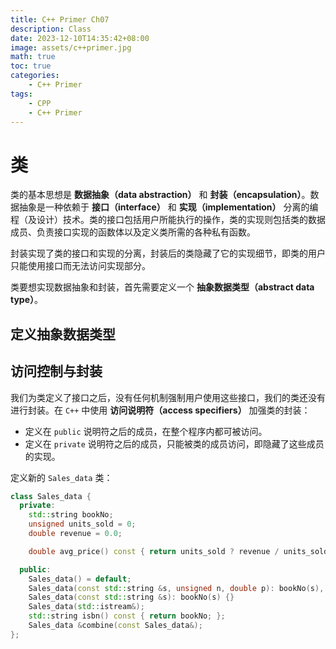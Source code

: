 ```yaml
---
title: C++ Primer Ch07
description: Class
date: 2023-12-10T14:35:42+08:00
image: assets/c++primer.jpg
math: true
toc: true
categories:
    - C++ Primer
tags:
    - CPP
    - C++ Primer
---
```


# 类

类的基本思想是 **数据抽象（data abstraction）** 和 **封装（encapsulation）**。数据抽象是一种依赖于 **接口（interface）** 和 **实现（implementation）** 分离的编程（及设计）技术。类的接口包括用户所能执行的操作，类的实现则包括类的数据成员、负责接口实现的函数体以及定义类所需的各种私有函数。

封装实现了类的接口和实现的分离，封装后的类隐藏了它的实现细节，即类的用户只能使用接口而无法访问实现部分。

类要想实现数据抽象和封装，首先需要定义一个 **抽象数据类型（abstract data type）**。

## 定义抽象数据类型

## 访问控制与封装

我们为类定义了接口之后，没有任何机制强制用户使用这些接口，我们的类还没有进行封装。在 `C++` 中使用 **访问说明符（access specifiers）** 加强类的封装：

- 定义在 `public` 说明符之后的成员，在整个程序内都可被访问。
- 定义在 `private` 说明符之后的成员，只能被类的成员访问，即隐藏了这些成员的实现。

定义新的 `Sales_data` 类：

```cpp
class Sales_data {
  private:
    std::string bookNo;
    unsigned units_sold = 0;
    double revenue = 0.0;

    double avg_price() const { return units_sold ? revenue / units_sold : 0; }

  public:
    Sales_data() = default;
    Sales_data(const std::string &s, unsigned n, double p): bookNo(s), units_sold(n), revenue(p * n) {}
    Sales_data(const std::string &s): bookNo(s) {}
    Sales_data(std::istream&);
    std::string isbn() const { return bookNo; };
    Sales_data &combine(const Sales_data&);
};
```